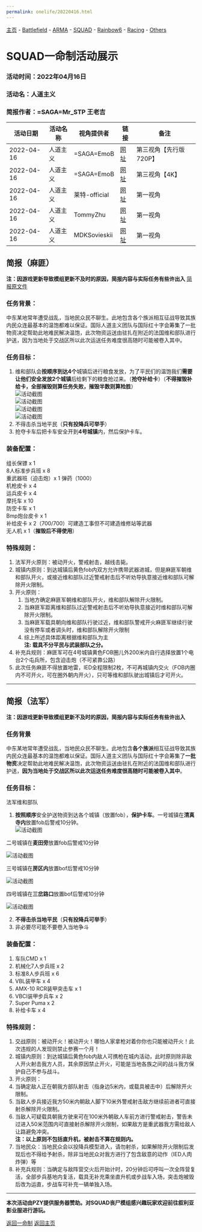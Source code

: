 ```yaml
---
permalink: onelife/20220416.html
---
```

[主页](https://saga2003.github.io/)   -  [Battlefield](https://saga2003.github.io/battlefield.html)   -   [ARMA](https://saga2003.github.io/arma.html)   -   [SQUAD](https://saga2003.github.io/squad.html)   -   [Rainbow6](https://saga2003.github.io/rainbow6.html)   -   [Racing](https://saga2003.github.io/racing.html)   -   [Others](https://saga2003.github.io/others.html)

# SQUAD一命制活动展示

### 活动时间：2022年04月16日

### 活动名：人道主义

### 简报作者：=SAGA=Mr_STP 王老吉

活动日期|活动名称|视角提供者|链接|备注
---|---|---|---|---
2022-04-16|人道主义|=SAGA=EmoB|[网址](https://www.bilibili.com/video/BV1oi4y1U7Sr/)|第三视角【先行版720P】
2022-04-16|人道主义|=SAGA=EmoB|[网址](https://www.bilibili.com/video/BV1ka411v7wp/)|第三视角【4K】
2022-04-16|人道主义|莱特-official|[网址](https://www.bilibili.com/video/BV1EL4y1L7oR/)|第一视角
2022-04-16|人道主义|TommyZhu|[网址](https://www.bilibili.com/video/BV18a411v7BP/)|第一视角
2022-04-16|人道主义|MDKSovieskii|[网址](https://www.bilibili.com/video/BV1wA4y1X7m5/)|第一视角

## 简报（麻匪）
**注：因游戏更新导致模组更新不及时的原因，简报内容与实际任务有些许出入**
[简报原文件](../../file/squad/onelife/20220416/mafei.pdf)

### 任务背景：
中东某地常年遭受战乱，当地民众民不聊生。此地包含各个族派相互征战导致其族内民众连最基本的温饱都难以保证。国际人道主义团队与国际红十字会筹集了一批物资决定帮助此地难民解决温饱，此次物资运送由驻扎在附近的法国维和部队进行护送，因为当地处于交战区所以此次运送任务难度很高随时可能被卷入其中。  

### 任务目标：
1. 维和部队会**按顺序到达4个**城镇后进行粮食发放，为了平民们的温饱我们**需要让他们安全发放2个城镇**后给剩下的粮食抢过来。（**抢夺补给卡**）（**不得摧毁补给卡，全部摧毁则算任务失败，摧毁半数则算险胜**）  
![活动截图](../../image/sq_20220416_01.png)  
![活动截图](../../image/sq_20220416_02.png)  
![活动截图](../../image/sq_20220416_03.png)  
![活动截图](../../image/sq_20220416_04.png)  
2. 不得击杀当地平民（**只有投降兵可举手**）
3. 抢夺卡车后把卡车安全开到**4号城镇**内，然后保护卡车。

### 装备配置：
组长保镖 x 1  
8人标准步兵班 x 8  
重武器班（迫击炮）x 1 弹药（1000）  
机枪皮卡 x 4  
运兵皮卡 x 4  
摩托车 x 10  
防空卡车 x 1  
Bmp炮台皮卡 x 1  
补给皮卡 x 2（700/700）可建造工事但不可建造维修站等武器  
无人机 x 1（**摧毁后不得使用**）  

### 特殊规则：
1. 法军开火原则：被动开火，警戒射击，越线击毙。
2. 城镇内原则：到达城镇后黄色fob内双方允许携带武器进城，但是麻匪军朝维和部队开火，或接近维和部队过近警戒射击后不听劝导执意接近维和部队可解除开火限制。
3. 开火原则：  
   1. 当地方确定麻匪军朝维和部队开火，维和部队解除开火限制。  
   2. 当麻匪军距离维和部队过近警戒射击后不听劝导执意接近时维和部队可解除开火限制。
   3. 当麻匪军载具朝向维和部队行驶过近，维和部队警戒开火麻匪军继续行驶没有停车或者调头时，维和部队解除开火限制  
   4. 综上所述具体距离根据维和部队为主  
**注: 载具不分平民与武装部队之分。**
5.	补充兵规则：麻匪军可在4号城镇黄色FOB圈儿外200米内自行选择放置1个电台2个屯兵所，包含迫击炮（不可紧靠公路）  
6.	此次任务麻匪不得放置地雷，IED全程限制2枚，不可再城镇内交火（FOB内圈内不可开火，可在圈外朝内开火），只可等维和部队驶出城镇后才可开火。  

---

## 简报（法军）
**注：因游戏更新导致模组更新不及时的原因，简报内容与实际任务有些许出入**

### 任务背景
中东某地常年遭受战乱，当地民众民不聊生。此地包含**各个族派**相互征战导致其族内民众连最基本的温饱都难以保证。国际人道主义团队与国际红十字会筹集了**一批物资**决定帮助此地难民解决温饱，此次物资运送由驻扎在附近的法国维和部队进行护送，**因为当地处于交战区所以此次运送任务难度很高随时可能被卷入其中**。 

### 任务目标：
法军维和部队   
1.	**按照顺序**安全护送物资到达各个城镇（放置fob），**保护卡车**。一号城镇在**清真寺内**放置fob后警戒10分钟。  
![活动截图](../../image/sq_20220416_05.png)  

二号城镇在**麦田旁**放置fob后警戒10分钟  

![活动截图](../../image/sq_20220416_06.png)  

三号城镇在**房区内**放置bof后警戒10分钟  

![活动截图](../../image/sq_20220416_07.png)  

四号城镇在**三岔路口**放置bof后警戒10分钟  

![活动截图](../../image/sq_20220416_08.png)  

2.	**不得击杀当地平民**（**只有投降兵可举手**）
3.	非必要尽可能不要卷入当地争斗

### 装备配置：
1. 车队CMD x 1
2. 机械化7人步兵班 x 2
3. 标准8人步兵班 x 6
4. VBL装甲车 x 4
5. AMX-10 RCR装甲突击车 x 1
6. VBCI装甲步兵车 x 2
7. Super Puma x 2
8. 补给卡车 x 4

### 特殊规则：
1.	交战原则：被动开火！被动开火！哪怕人家拿枪对着你你也只能被动开火！此次违规的人发现则禁止参赛一个月！  
2.	城镇内原则：到达城镇后黄色fob内敌人可携枪在城内活动，此时原则除非敌人开火射击我方人员，其余原因禁止开火，可能是当地各族之间的战斗我方保护自己不参与战斗。 
3.	开火原则：
   1. 当确定敌人正在朝我方部队射击（指身边5米内，或载具被击中）后解除开火限制。  
   2. 当敌人步兵接近我方50米内朝敌人脚下10米外警戒射击敌方继续前进者可直接射杀解除开火限制。  
   3. 当敌人可疑载具朝我方驶来可在100米外朝敌人车前方进行警戒射击，警告未过进入50米范围内可直接射杀解除开火限制，如果敌方是重武器我方需给敌人让路避免冲突。  
**注：以上原则不包括直升机，被射击不算在规则内。**  
4.	当地民众：当地民众会以投降兵模型进入，请勿射杀，如果解除开火限制后发现后也不得给予射杀，除非当地民众对我方进行了包含敌意的动作（IED人肉炸弹）等
5.	补充兵规则：当确定与敌阵营交火后开始计时，20分钟后可呼叫一次全阵营复活，全部步兵基地内复活，载具无补充乘坐直升机或步战车入场，突击炮被毁后改为运直，步战车可补充一辆单独入场。



---
**本次活动由PZY提供服务器赞助。对SQUAD丧尸模组感兴趣玩家欢迎前往叙利亚影业服进行游玩。**

[返回一命制](https://saga2003.github.io/squad.html)
[返回主页](https://saga2003.github.io/)